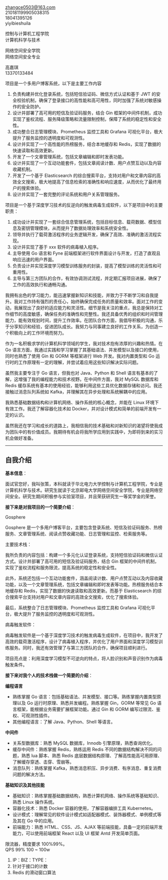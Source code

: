 zhangce0503@163.com  
210181199905038315  
18041395126  
yiyibieshuila

控制与计算机工程学院  
计算机科学与技术

网络空间安全学院  
网络空间安全专业

高嘉琪  
13370133484

项目是一个多用户博客系统，以下是主要工作内容  

1. 负责构建并优化登录系统，包括短信验证码、微信方式认证和基于 JWT 的安全校验机制，确保了登录接口的高性能和高可用性，同时加强了系统对敏感操作的安全防护。  
2. 设计并部署了高可用的短信及验证码服务，结合 Gin 框架的中间件机制，成功实现了鉴权流程、服务降级策略和流量限制控制，保障了系统的稳定性和安全性。  
3. 成功整合日志管理模块、Prometheus 监控工具和 Grafana 可视化平台，极大提升了服务监控的透明度和可观测性。  
4. 设计并实现了一个高性能的热榜服务，结合本地缓存和 Redis，实现了数据的快速读取和高效更新。  
5. 开发了一个文章管理系统，包括文章编辑和即时发表功能。  
6. 设计并实现了一个互动功能套件，包括文章阅读计数、用户点赞互动以及内容收藏机制。  
7. 开发了一个基于 Elasticsearch 的综合搜索平台，支持对用户和文章内容的高效全文搜索，极大地提高了信息检索的准确性和响应速度，从而优化了最终用户的搜索体验。  
8. 设计并实现了一套完整的评论系统和用户关系管理服务。

项目是一个基于深度学习技术的反逆向的触发病毒生成软件，以下是项目中的主要职责：  

1. 成功设计并实现了一套综合信息管理系统，包括目标信息、载荷数据、模型信息及密钥管理模块，从而提升了数据处理效率和系统安全性。  
2. 领导并执行了载荷激活程序的业务逻辑开发，确保了高效、准确的激活流程实现。  
3. 设计并实现了基于 xxx 软件的病毒植入程序。  
4. 主导使用 Go 语言和 Fyne 前端框架进行软件界面设计与开发，打造了直观且响应迅速的用户界面。  
5. 负责设计并实现深度学习模型训练服务的封装，提高了模型训练的灵活性和可重用性。  
6. 主导与第三方团队的合作，有效协调测试流程，并定期汇报项目进展，确保了工作的高效执行和通畅沟通。

我拥有出色的学习能力，能迅速掌握新知识和技能，并致力于不断学习和自我提升。我对工作持有强烈的责任心，始终确保完成任务的质量和效率。面对工作的变动，我展现出了良好的适应能力和灵活性。细节是我关注的重点，我总是保持对工作细节的高度敏感，确保任务的准确性和完整性。我还具备优秀的组织和时间管理能力，能有效规划时间，提升工作效率。在团队合作方面，我倡导积极的沟通，乐于分享知识和经验，促进团队成长。我努力与同事建立良好的工作关系，为创造一个积极向上的工作环境而努力。

作为一名积极求学的计算机科学领域的学生，我对技术抱有浓厚的兴趣和热情。在 Go 语言方面，我通过实践和学习掌握了其基础语法、并发模型以及接口的使用，同时也熟悉了使用 Gin 和 GORM 等框架进行 Web 开发。我对内置类型和 Go 运行时的工作原理有一定的理解，并尝试着应用这些知识解决实际问题。

虽然我主要专注于 Go 语言，但我也对 Java、Python 和 Shell 语言有基本的了解，这增强了我的编程能力和技术视野。在中间件方面，我对 MySQL 数据库和 Redis 缓存系统有基本的使用经验，能够利用这些工具优化数据存储和访问。我还接触过消息队列系统如 Kafka，并理解其在异步处理和系统解耦中的应用。

我熟悉基础数据结构和计算机网络、操作系统的核心概念，并能在 Linux 环境下有效工作。我还了解容器化技术如 Docker，并对设计模式和简单的前端开发有一定的认识。

虽然我还在学习和成长的道路上，我相信我的技术基础和对新知识的渴望将使我成为团队中的有价值成员。我期待有机会将我所学应用到实践中，为即将到来的实习机会做好准备。

---

## 自我介绍

**基本信息**：

面试官您好，我叫张策，本科就读于华北电力大学控制与计算机工程学院，专业是计算机科学与技术。研究生就读于北京邮电大学网络空间安全学院，专业是网络空间安全。研究生期间积极参与实验室项目，并且荣获研究生一等奖学金的荣誉。

**接下来是对我项目的一个简要介绍**：

Gosphere

Gosphere 是一个多用户博客平台，主要包含登录系统、短信及验证码服务、热榜服务、文章管理系统、阅读点赞收藏功能、日志管理和监控、检索服务等。

主要技术栈：

我所负责的内容包括：构建一个多元化认证登录系统，支持短信验证码和微信认证方式。设计并部署了高可用的短信及验证码服务，结合 Gin 框架的中间件机制，实现了鉴权流程和服务限流，提高系统的稳定性和安全性。

此外，系统还包括一个互动功能套件，涵盖阅读计数、用户点赞互动以及内容收藏功能，以及一个文章管理系统，包括文章编辑和即时发表等功能。热榜服务结合本地缓存和 Redis，实现了数据的快速读取和高效更新。而基于 Elasticsearch 的综合搜索平台支持对用户和文章内容的高效全文搜索，优化了搜索体验。

最后，系统整合了日志管理模块、Prometheus 监控工具和 Grafana 可视化平台，极大提升了服务监控的透明度和可观测性。

病毒触发软件：

病毒触发软件是一个基于深度学习技术的触发病毒生成软件，在项目中，我开发了高效的载荷激活程序，设计了病毒植入程序，并优化了用户界面和深度学习模型训练服务。同时，我还有效管理了与第三方团队的合作，确保项目顺利进行。

项目亮点是：利用深度学习模型不可逆向的特点，将人脸识别和声音识别作为病毒触发条件。

**接下来对我个人的技术栈做一个简要的介绍**：

**编程语言**

- 熟练掌握 Go 语言：包括基础语法、并发模型、接口等。熟练掌握内置类型原理以及 Go 运行时原理、熟悉并发编程。熟练掌握 Gin，GORM 等常见 Go 语言框架，能根据业务需要扩展框架功能。通过 Gin 和 GORM 编写过限流、鉴权、可观测性插件。
- 其他编程语言：了解 Java、Python、Shell 等语言。

**中间件**

- 关系型数据库：熟悉 MySQL 数据库，Innodb 引擎原理，熟悉查询优化。
- 缓存中间件：熟练掌握 Redis，熟练运用 Redis 不同的数据结构解决不同的问题，熟悉 lua 脚本、熟悉 Redis 底层数据结构原理、了解高性能高可用原理、了解缓存穿透、击穿、雪崩等。
- 消息队列：熟练掌握 Kafka，熟悉消息积压、异步消费、有序消息、重复消费问题的解决方法。

**基础知识及其他技能**

- 基础知识：熟练掌握基础数据结构，熟悉计算机网络、操作系统等基础知识、熟悉 Linux 操作系统。
- 容器化技术：熟悉 Docker 容器的使用，了解容器编排工具 Kubernetes。
- 设计模式：理解常见的软件设计模式如适配器模式、装饰器模式、单例模式等及其在 Go 中的应用。
- 前端能力：熟悉 HTML、CSS、JS、AJAX 等前端技能，具备一定的前端开发能力，可以使用前端框架 React 以及 UI 框架 Antd 开发简单页面。

限流器，精度要求 100%99%。  
QPS 99% 100 ~ 100w

1. IP：BIZ：TYPE：
2. 针对于接口的计数
3. Redis 的滑动窗口算法
